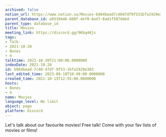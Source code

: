 ```yaml
---
archived: false
notion_url: https://www.notion.so/Movies-b964bead7c4047df9f531bfa1929e303
parent_database_id: e9339446-880f-4ef0-8ad7-8ad1f507dded
parent_type: database_id
title: Movies
meeting_link: https://discord.gg/9Kbq4djs
tags:
- Talk
- 2021-10-20
- Bones
- π
talktime: 2021-10-20T21:00:00.0000000
indexDate: 2021-10-20
id: b964bead-7c40-47df-9f53-1bfa1929e303
last_edited_time: 2023-09-18T10:49:00.0000000
created_time: 2021-10-15T12:55:00.0000000
hosts:
- Bones
- π
name: Movies
language_level: No limit
object: page
platform: Discord
---
```


Let's talk about our favourite movies!
Free talk! Come with your fav lists of movies or films!



